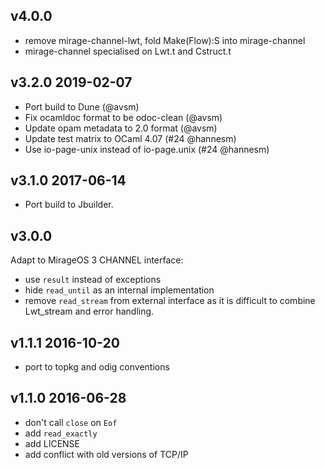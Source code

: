 v4.0.0
------

- remove mirage-channel-lwt, fold Make(Flow):S into mirage-channel
- mirage-channel specialised on Lwt.t and Cstruct.t

v3.2.0 2019-02-07
-----------------

- Port build to Dune (@avsm)
- Fix ocamldoc format to be odoc-clean (@avsm)
- Update opam metadata to 2.0 format (@avsm)
- Update test matrix to OCaml 4.07 (#24 @hannesm)
- Use io-page-unix instead of io-page.unix (#24 @hannesm)

v3.1.0 2017-06-14
-----------------

- Port build to Jbuilder.

v3.0.0
------

Adapt to MirageOS 3 CHANNEL interface:

- use `result` instead of exceptions
- hide `read_until` as an internal implementation
- remove `read_stream` from external interface as it is
  difficult to combine Lwt_stream and error handling.

v1.1.1 2016-10-20
-----------------

- port to topkg and odig conventions

v1.1.0 2016-06-28
-----------------

- don't call `close` on `Eof`
- add `read_exactly`
- add LICENSE
- add conflict with old versions of TCP/IP
